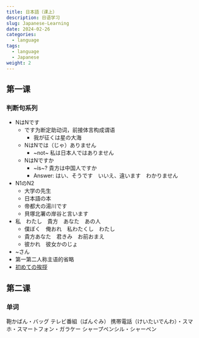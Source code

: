 ```yaml
---
title: 日本語（课上）
description: 日语学习
slug: Japanese-Learning
date: 2024-02-26
categories:
  - language
tags:
  - language
  - Japanese
weight: 2
---
```

## 第一课
### 判断句系列
- NはNです
	- です为断定助动词，前接体言构成谓语
		- 我が征くは星の大海
	- NはNでは（じゃ）ありません
		- ~not~ 私は日本人ではありません
	-  NはNですか
		- ~is~? 貴方は中国人ですか
		- Answer: はい、そうです　いいえ、違います　わかりません
- N1のN2
	- 大学の先生
	- 日本語の本
	- 帝都大の湯川です
	- 貝塚北署の岸谷と言います
- 私　わたし　貴方　あなた　あの人
	- 僕ぼく　俺おれ　私わたくし　わたし　
	- 貴方あなた　君きみ　お前おまえ
	- 彼かれ　彼女かのじょ
- ~さん
- 第一第二人称主语的省略
- [初めての挨拶](https://www.erin.jpf.go.jp/jp/lesson/01/basic/)

## 第二课
### 单词
鞄かばん・バッグ
テレビ番組（ばんぐみ）
携帯電話（けいたいでんわ）・スマホ・スマートフォン・ガラケー
シャープペンシル・シャーペン


